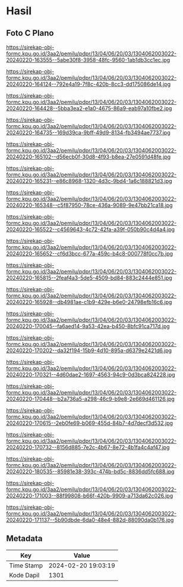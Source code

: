 # Hasil

## Foto C Plano

https://sirekap-obj-formc.kpu.go.id/3aa2/pemilu/pdpr/13/04/06/20/03/1304062003022-20240220-163555--5abe30f8-3958-48fc-9560-1ab1db3cc1ec.jpg

https://sirekap-obj-formc.kpu.go.id/3aa2/pemilu/pdpr/13/04/06/20/03/1304062003022-20240220-164124--792e4a19-7f8c-420b-8cc3-dd175086de14.jpg

https://sirekap-obj-formc.kpu.go.id/3aa2/pemilu/pdpr/13/04/06/20/03/1304062003022-20240220-164428--5bba3ea2-e1a0-4675-86a9-eab97a10fbe2.jpg

https://sirekap-obj-formc.kpu.go.id/3aa2/pemilu/pdpr/13/04/06/20/03/1304062003022-20240220-164735--169d39ca-9bff-49d9-8134-fb3494ae7737.jpg

https://sirekap-obj-formc.kpu.go.id/3aa2/pemilu/pdpr/13/04/06/20/03/1304062003022-20240220-165102--d56ecb0f-30d8-4f93-b8ea-27e0591d48fe.jpg

https://sirekap-obj-formc.kpu.go.id/3aa2/pemilu/pdpr/13/04/06/20/03/1304062003022-20240220-165231--e86c8968-1320-4d3c-9bd4-1a6c188821d3.jpg

https://sirekap-obj-formc.kpu.go.id/3aa2/pemilu/pdpr/13/04/06/20/03/1304062003022-20240220-165348--c5f87950-78ce-436a-9089-9e47bb21ca18.jpg

https://sirekap-obj-formc.kpu.go.id/3aa2/pemilu/pdpr/13/04/06/20/03/1304062003022-20240220-165522--c4569643-4c72-42fa-a39f-050b90c4d4a4.jpg

https://sirekap-obj-formc.kpu.go.id/3aa2/pemilu/pdpr/13/04/06/20/03/1304062003022-20240220-165652--cf6d3bcc-677a-459c-b4c8-000778f0cc7b.jpg

https://sirekap-obj-formc.kpu.go.id/3aa2/pemilu/pdpr/13/04/06/20/03/1304062003022-20240220-165815--2feaf4a3-5de5-4509-bd84-883c2444e851.jpg

https://sirekap-obj-formc.kpu.go.id/3aa2/pemilu/pdpr/13/04/06/20/03/1304062003022-20240220-165928--db4981ae-c1b9-429e-b6e0-24798efb16c6.jpg

https://sirekap-obj-formc.kpu.go.id/3aa2/pemilu/pdpr/13/04/06/20/03/1304062003022-20240220-170045--fa6aed14-9a53-42ea-b450-8bfc91ca717d.jpg

https://sirekap-obj-formc.kpu.go.id/3aa2/pemilu/pdpr/13/04/06/20/03/1304062003022-20240220-170202--da32f194-15b9-4d10-895a-d6379e2421d6.jpg

https://sirekap-obj-formc.kpu.go.id/3aa2/pemilu/pdpr/13/04/06/20/03/1304062003022-20240220-170321--4d60dae2-1697-4563-94c9-0d3bca824228.jpg

https://sirekap-obj-formc.kpu.go.id/3aa2/pemilu/pdpr/13/04/06/20/03/1304062003022-20240220-170448--b2a736a5-a298-46c9-b9e8-2e669d461126.jpg

https://sirekap-obj-formc.kpu.go.id/3aa2/pemilu/pdpr/13/04/06/20/03/1304062003022-20240220-170615--2eb0fe69-b069-455d-84b7-4d7decf3d532.jpg

https://sirekap-obj-formc.kpu.go.id/3aa2/pemilu/pdpr/13/04/06/20/03/1304062003022-20240220-170732--8156d885-7e2c-4b67-8e72-4b1fa4c4af47.jpg

https://sirekap-obj-formc.kpu.go.id/3aa2/pemilu/pdpr/13/04/06/20/03/1304062003022-20240220-180535--85981e38-393c-474b-bd5c-8836dd5fc688.jpg

https://sirekap-obj-formc.kpu.go.id/3aa2/pemilu/pdpr/13/04/06/20/03/1304062003022-20240220-171003--88f99808-b66f-420b-9909-a713da62c026.jpg

https://sirekap-obj-formc.kpu.go.id/3aa2/pemilu/pdpr/13/04/06/20/03/1304062003022-20240220-171137--5b90dbde-6da0-48e4-882d-88090da0b176.jpg


## Metadata

| Key        | Value               |
| ---------- | ------------------- |
| Time Stamp | 2024-02-20 19:03:19 |
| Kode Dapil | 1301                |



